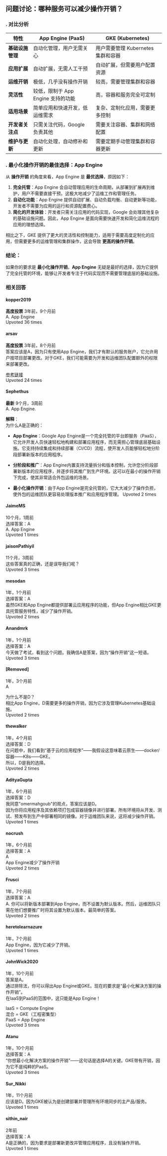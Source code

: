 ## 问题讨论：哪种服务可以减少操作开销？


### . 对比分析

| 特性                             | App Engine (PaaS)                     | GKE (Kubernetes)                    |
|----------------------------------|--------------------------------------|-------------------------------------|
| **基础设施管理**                 | 自动化管理，用户无需关心             | 用户需要管理 Kubernetes 集群和容器 |
| **应用扩展**                     | 自动扩展，无需人工干预               | 自动扩展，但需要用户配置资源     |
| **运维开销**                     | 极低，几乎没有操作开销               | 较高，需要管理集群和容器         |
| **灵活性**                       | 较低，限制于 App Engine 支持的功能   | 高，容器和服务完全可定制         |
| **适用场景**                     | 简单应用和快速开发，低运维需求       | 复杂、定制化应用，需要更多控制   |
| **开发者关注点**                 | 只需关注代码，Google 负责其他       | 需要关注容器、集群和网络配置     |
| **维护与更新**                   | 自动化处理，自动修补和更新           | 需要定期手动管理集群和容器更新   |

### . 最小化操作开销的最佳选择：App Engine
  
从 **操作开销** 的角度来看，App Engine 是 **最优选择**，原因如下：
  
1. **完全托管**：App Engine 会自动管理应用的生命周期，从部署到扩展再到维护，用户不需要直接干预。这极大地减少了运维工作和管理任务。  
2. **自动化功能**：App Engine 提供自动扩展、自动负载均衡、自动更新等功能，开发者不需要为应用的运行和资源配置费心。  
3. **简化的开发体验**：开发者只需关注应用的代码实现，Google 会处理其他复杂的基础设施问题。因此，App Engine 是面向需要快速开发和简化运维流程的应用的理想选择。
  
相比之下，GKE 提供了更大的灵活性和控制能力，适用于需要高度定制化的应用，但需要更多的运维管理和集群操作，这会导致 **更高的操作开销**。

### **结论**：  
如果你的要求是 **最小化操作开销**，**App Engine** 无疑是最好的选择，因为它提供了完全托管的环境，能够让开发者专注于代码实现而不需要管理底层的基础设施。



### 相关回答

#### kopper2019 
**高度投票** 3年前，9个月前    
A. App Engine  
   Upvoted 36 times

#### arsav
**高度投票** 3年前，8个月前    
答案应该是A，因为只有使用App Engine，我们才有默认的服务账户，它允许用户按项目部署更改。对于GKE，我们可能需要为开发和运维团队配置额外的权限来部署更改。

[参考链接](https://cloud.google.com/appengine/docs/standard/php/service-account)  
   Upvoted 24 times

#### Sephethus
**最新** 9个月，3周前    
A. App Engine.

**解释**：    
为什么A是正确的：

- **App Engine**：Google App Engine是一个完全托管的平台即服务（PaaS），它允许开发人员快速轻松地构建和部署应用程序，而无需担心管理底层基础设施。它支持持续集成和持续部署（CI/CD）流程，使开发人员能够轻松地分阶段部署新版本的应用程序。
  
- **分阶段和推广**：App Engine内置支持流量拆分和版本控制，允许您分阶段部署新版本的应用程序，并逐步将其推广到生产环境。这可以在最小的操作开销下完成，使其非常适合外包运维的场景。
  
- **最小化操作开销**：由于App Engine是完全托管的，它大大减少了操作负担，使外包的运维团队更容易处理版本推广和应用程序管理。
   Upvoted 2 times

#### JaimeMS  
10个月，1周前    
选择答案：A    
A. App Engine  
   Upvoted 1 times

#### jaisonPathiyil  
11个月，3周前    
这些答案真的正确，还是误导我们呢？  
   Upvoted 3 times

#### mesodan  
1年，1个月前    
选择答案：A    
虽然GKE和App Engine都提供部署云应用程序的功能，但App Engine相比GKE更具托管服务特性，减少了操作开销。  
   Upvoted 2 times

#### Anandmrk  
1年，1个月前    
选择答案：A    
今天做了考试，看到这个问题。我确信A是答案，因为“操作开销”这一短语。  
   Upvoted 3 times

#### [Removed]  
1年，3个月前    
A  
  
为什么不是D？    
相比App Engine，D需要更多的操作开销，因为它涉及管理Kubernetes基础设施。  
   Upvoted 2 times

#### thewalker  
1年，4个月前    
选择答案：D    
在问题中，我们看到“基于云的应用程序”——我假设这意味着云原生——docker/容器——K8s——GKE。    
所以，D是我的选择。  
   Upvoted 2 times

#### AdityaGupta  
1年，6个月前    
选择答案：D    
我同意"omermahgoub"的观点，答案应该是D。    
因为你将应用程序及其依赖项打包成容器镜像并进行部署。所有环境将从开发、测试、预发布到生产中部署相同的镜像。对于运维团队来说，这将减少操作开销。  
   Upvoted 1 times

#### nocrush  
1年，6个月前    
选择答案：A    
A    
App Engine减少了操作开销  
   Upvoted 2 times

#### Frusci  
1年，7个月前    
选择答案：A    
A. 你可以将新版本部署到App Engine，而不设置为默认版本。然后，运维团队只需在他们想要推广时将其设置为默认版本。最简单的答案。  
   Upvoted 2 times

#### heretolearnazure  
1年，7个月前    
App Engine，因为它减少了开销。  
   Upvoted 1 times

#### JohnWick2020  
1年，10个月前    
答案是A。    
通过排除法，你可以得出App Engine或GKE。现在的要求是“最小化解决方案的操作开销”。    
在IaaS到PaaS的范围中，这只能是App Engine！  
  
IaaS = Compute Engine    
混合 = GKE（工程密集型）    
PaaS = App Engine  
   Upvoted 3 times

#### Atanu  
1年，10个月前    
选择答案：A  
“你想最小化解决方案的操作开销”——这句话是选择A的关键。GKE带有开销，因为它不是纯粹的PaaS。  
   Upvoted 3 times

#### Sur_Nikki  
1年，11个月前    
应该是D。因为GKE被认为是创建部署并管理所有环境同步的主产品/服务。  
   Upvoted 1 times

#### sithin_nair  
2年前    
选择答案：A    
A是正确的，因为要求是部署新更改并管理应用程序，且没有操作开销。  
   Upvoted 1 times
